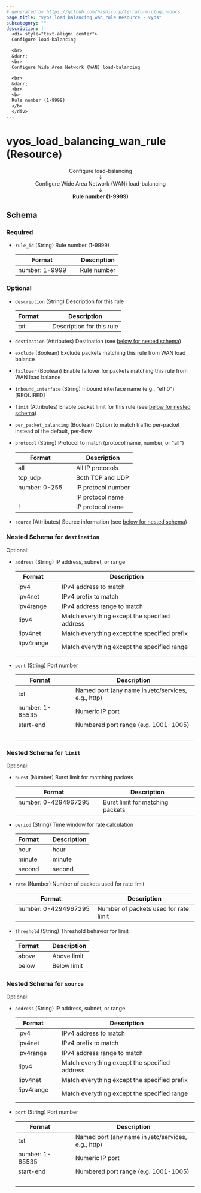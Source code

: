 ```yaml
---
# generated by https://github.com/hashicorp/terraform-plugin-docs
page_title: "vyos_load_balancing_wan_rule Resource - vyos"
subcategory: ""
description: |-
  <div style="text-align: center">
  Configure load-balancing

  <br>
  &darr;
  <br>
  Configure Wide Area Network (WAN) load-balancing

  <br>
  &darr;
  <br>
  <b>
  Rule number (1-9999)
  </b>
  </div>
---
```


# vyos_load_balancing_wan_rule (Resource)

<div style="text-align: center">
Configure load-balancing

<br>
&darr;
<br>
Configure Wide Area Network (WAN) load-balancing

<br>
&darr;
<br>
<b>
Rule number (1-9999)
</b>
</div>



<!-- schema generated by tfplugindocs -->
## Schema

### Required

- `rule_id` (String) Rule number (1-9999)

    |  Format &emsp; | Description  |
    |----------|---------------|
    |  number: 1-9999  &emsp; |  Rule number  |

### Optional

- `description` (String) Description for this rule

    |  Format &emsp; | Description  |
    |----------|---------------|
    |  txt  &emsp; |  Description for this rule  |
- `destination` (Attributes) Destination (see [below for nested schema](#nestedatt--destination))
- `exclude` (Boolean) Exclude packets matching this rule from WAN load balance
- `failover` (Boolean) Enable failover for packets matching this rule from WAN load balance
- `inbound_interface` (String) Inbound interface name (e.g., "eth0") [REQUIRED]
- `limit` (Attributes) Enable packet limit for this rule (see [below for nested schema](#nestedatt--limit))
- `per_packet_balancing` (Boolean) Option to match traffic per-packet instead of the default, per-flow
- `protocol` (String) Protocol to match (protocol name, number, or "all")

    |  Format &emsp; | Description  |
    |----------|---------------|
    |  all  &emsp; |  All IP protocols  |
    |  tcp_udp  &emsp; |  Both TCP and UDP  |
    |  number: 0-255  &emsp; |  IP protocol number  |
    |  <protocol>  &emsp; |  IP protocol name  |
    |  !<protocol>  &emsp; |  IP protocol name  |
- `source` (Attributes) Source information (see [below for nested schema](#nestedatt--source))

<a id="nestedatt--destination"></a>
### Nested Schema for `destination`

Optional:

- `address` (String) IP address, subnet, or range

    |  Format &emsp; | Description  |
    |----------|---------------|
    |  ipv4  &emsp; |  IPv4 address to match  |
    |  ipv4net  &emsp; |  IPv4 prefix to match  |
    |  ipv4range  &emsp; |  IPv4 address range to match  |
    |  !ipv4  &emsp; |  Match everything except the specified address  |
    |  !ipv4net  &emsp; |  Match everything except the specified prefix  |
    |  !ipv4range  &emsp; |  Match everything except the specified range  |
- `port` (String) Port number

    |  Format &emsp; | Description  |
    |----------|---------------|
    |  txt  &emsp; |  Named port (any name in /etc/services, e.g., http)  |
    |  number: 1-65535  &emsp; |  Numeric IP port  |
    |  start-end  &emsp; |  Numbered port range (e.g. 1001-1005)  |
    |   &emsp; |   |


<a id="nestedatt--limit"></a>
### Nested Schema for `limit`

Optional:

- `burst` (Number) Burst limit for matching packets

    |  Format &emsp; | Description  |
    |----------|---------------|
    |  number: 0-4294967295  &emsp; |  Burst limit for matching packets  |
- `period` (String) Time window for rate calculation

    |  Format &emsp; | Description  |
    |----------|---------------|
    |  hour  &emsp; |  hour  |
    |  minute  &emsp; |  minute  |
    |  second  &emsp; |  second  |
- `rate` (Number) Number of packets used for rate limit

    |  Format &emsp; | Description  |
    |----------|---------------|
    |  number: 0-4294967295  &emsp; |  Number of packets used for rate limit  |
- `threshold` (String) Threshold behavior for limit

    |  Format &emsp; | Description  |
    |----------|---------------|
    |  above  &emsp; |  Above limit  |
    |  below  &emsp; |  Below limit  |


<a id="nestedatt--source"></a>
### Nested Schema for `source`

Optional:

- `address` (String) IP address, subnet, or range

    |  Format &emsp; | Description  |
    |----------|---------------|
    |  ipv4  &emsp; |  IPv4 address to match  |
    |  ipv4net  &emsp; |  IPv4 prefix to match  |
    |  ipv4range  &emsp; |  IPv4 address range to match  |
    |  !ipv4  &emsp; |  Match everything except the specified address  |
    |  !ipv4net  &emsp; |  Match everything except the specified prefix  |
    |  !ipv4range  &emsp; |  Match everything except the specified range  |
- `port` (String) Port number

    |  Format &emsp; | Description  |
    |----------|---------------|
    |  txt  &emsp; |  Named port (any name in /etc/services, e.g., http)  |
    |  number: 1-65535  &emsp; |  Numeric IP port  |
    |  start-end  &emsp; |  Numbered port range (e.g. 1001-1005)  |
    |   &emsp; |   |
